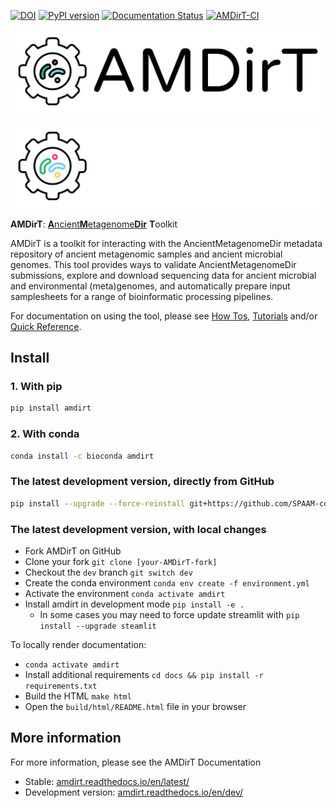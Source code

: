 [![DOI](https://zenodo.org/badge/DOI/10.5281/zenodo.4003825.svg)](https://doi.org/10.5281/zenodo.4003825) [![PyPI version](https://badge.fury.io/py/AMDirT.svg)](https://pypi.org/project/AMDirT) [![Documentation Status](https://readthedocs.org/projects/amdirt/badge/?version=dev)](https://amdirt.readthedocs.io/en/dev/?badge=dev) [![AMDirT-CI](https://github.com/SPAAM-community/AMDirT/actions/workflows/ci_test.yml/badge.svg)](https://github.com/SPAAM-community/AMDirT/actions/workflows/ci_test.yml)

<div align="center">
  
![AMDirT](assets/logo_rectangular.png#gh-light-mode-only) 

</div>

<div align="center">
  
![AMDirT](assets/logo_rectangular_dark.png#gh-dark-mode-only)

</div>

**AMDirT**: [**A**ncient**M**etagenome**Dir**](https://github.com/SPAAM-community/ancientmetagenomedir) **T**oolkit

AMDirT is a toolkit for interacting with the AncientMetagenomeDir metadata repository of ancient metagenomic samples and ancient microbial genomes. This tool provides ways to validate AncientMetagenomeDir submissions, explore and download sequencing data for ancient microbial and environmental (meta)genomes, and automatically prepare input samplesheets for a range of bioinformatic processing pipelines.

For documentation on using the tool, please see [How Tos](how_to/index), [Tutorials](/tutorials) and/or [Quick Reference](/reference).

## Install

### 1. With pip

```bash
pip install amdirt
```

### 2. With conda

```bash
conda install -c bioconda amdirt
```

### The latest development version, directly from GitHub

```bash
pip install --upgrade --force-reinstall git+https://github.com/SPAAM-community/AMDirT.git@dev
```

### The latest development version, with local changes

- Fork AMDirT on GitHub
- Clone your fork `git clone [your-AMDirT-fork]`
- Checkout the `dev` branch `git switch dev`
- Create the conda environment `conda env create -f environment.yml`
- Activate the environment `conda activate amdirt`
- Install amdirt in development mode `pip install -e .`
  - In some cases you may need to force update streamlit with `pip install --upgrade steamlit`

To locally render documentation:

- `conda activate amdirt`
- Install additional requirements `cd docs && pip install -r requirements.txt`
- Build the HTML `make html`
- Open the `build/html/README.html` file in your browser

## More information

For more information, please see the AMDirT Documentation

- Stable: [amdirt.readthedocs.io/en/latest/](https://amdirt.readthedocs.io/en/latest/)
- Development version: [amdirt.readthedocs.io/en/dev/](https://amdirt.readthedocs.io/en/dev/)
